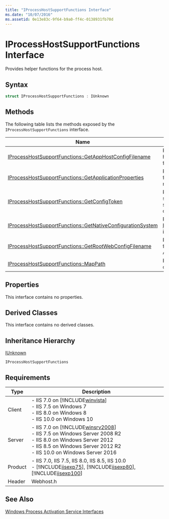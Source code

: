 ```yaml
---
title: "IProcessHostSupportFunctions Interface"
ms.date: "10/07/2016"
ms.assetid: 0e13e83c-9f64-b9a0-ff4c-0138931fb70d
---
```

# IProcessHostSupportFunctions Interface
Provides helper functions for the process host.  
  
## Syntax  
  
```cpp  
struct IProcessHostSupportFunctions : IUnknown  
```  
  
## Methods  
 The following table lists the methods exposed by the `IProcessHostSupportFunctions` interface.  
  
|Name|Description|  
|----------|-----------------|  
|[IProcessHostSupportFunctions::GetAppHostConfigFilename](../../web-development-reference/native-code-api-reference/iprocesshostsupportfunctions-getapphostconfigfilename-method.md)|Retrieves the application host configuration (.config) file path.|  
|[IProcessHostSupportFunctions::GetApplicationProperties](../../web-development-reference/native-code-api-reference/iprocesshostsupportfunctions-getapplicationproperties-method.md)|Retrieves the properties from the application's metabase.|  
|[IProcessHostSupportFunctions::GetConfigToken](../../web-development-reference/native-code-api-reference/iprocesshostsupportfunctions-getconfigtoken-method.md)|Retrieves a Windows security token for the specified application’s root directory.|  
|[IProcessHostSupportFunctions::GetNativeConfigurationSystem](../../web-development-reference/native-code-api-reference/iprocesshostsupportfunctions-getnativeconfigurationsystem-method.md)|Retrieves the [INativeConfigurationSystem](https://msdn.microsoft.com/ef29f2da-90b4-be7d-e59b-83fa1799f477) interface pointer.|  
|[IProcessHostSupportFunctions::GetRootWebConfigFilename](../../web-development-reference/native-code-api-reference/iprocesshostsupportfunctions-getrootwebconfigfilename-method.md)|Retrieves the physical path for the ApplicationHost.config file.|  
|[IProcessHostSupportFunctions::MapPath](../../web-development-reference/native-code-api-reference/iprocesshostsupportfunctions-mappath-method.md)|Retrieves the physical path of a relative URL.|  
  
## Properties  
 This interface contains no properties.  
  
## Derived Classes  
 This interface contains no derived classes.  
  
## Inheritance Hierarchy  
 [IUnknown](https://go.microsoft.com/fwlink/?LinkId=55951)  
  
 `IProcessHostSupportFunctions`  
  
## Requirements  
  
|Type|Description|  
|----------|-----------------|  
|Client|-   IIS 7.0 on [!INCLUDE[winvista](../../wmi-provider/includes/winvista-md.md)]<br />-   IIS 7.5 on Windows 7<br />-   IIS 8.0 on Windows 8<br />-   IIS 10.0 on Windows 10|  
|Server|-   IIS 7.0 on [!INCLUDE[winsrv2008](../../wmi-provider/includes/winsrv2008-md.md)]<br />-   IIS 7.5 on Windows Server 2008 R2<br />-   IIS 8.0 on Windows Server 2012<br />-   IIS 8.5 on Windows Server 2012 R2<br />-   IIS 10.0 on Windows Server 2016|  
|Product|-   IIS 7.0, IIS 7.5, IIS 8.0, IIS 8.5, IIS 10.0<br />-   [!INCLUDE[iisexp75](../../web-development-reference/native-code-api-reference/includes/iisexp75-md.md)], [!INCLUDE[iisexp80](../../web-development-reference/native-code-api-reference/includes/iisexp80-md.md)], [!INCLUDE[iisexp100](../../web-development-reference/native-code-api-reference/includes/iisexp100-md.md)]|  
|Header|Webhost.h|  
  
## See Also  
 [Windows Process Activation Service Interfaces](../../web-development-reference/native-code-api-reference/windows-process-activation-service-interfaces.md)